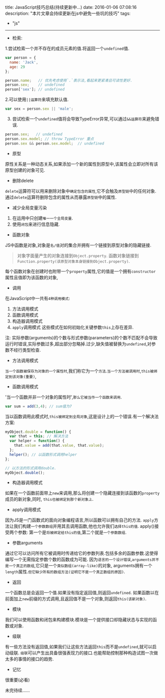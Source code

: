 title: JavaScript技巧总结(持续更新中...)
date: 2016-01-06 07:08:16
description: "本片文章会持续更新在js中避免一些坑的技巧"
tags:
- "js"
---

- 检索:

1.尝试检索一个并不存在的成员元素的值.将返回一个`undefined`值.

```js
var person = {
  name: 'Jack',
  age: 29
};

person.name;   // 优先考虑使用`.`表示法,看起来更紧凑且可读性更好.
person.sex;    // undefined
person['sex']; // undefined
```

2.可以使用`||运算符`来填充默认值.

```js
var sex = person.sex || 'male';
```

3. 尝试检索一个`undefined`值将会导致TypeError异常,可以通过`&&运算符`来避免错误.

```js
person.sex;   // undefined
person.sex.model; // throw TypeError 重点
person.sex && person.sex.model;  // undefined
```

- 原型

原性关系是一种动态关系,如果添加一个新的属性到原型中,该属性会立即对所有该原型创建的对象可见.

- 删除delete

`delete`运算符可以用来删除对象中`确定包含的属性`,它不会触及`原型链`中的任何对象.
通过`delete`运算符删除包含的属性从而暴露`原型链`中的属性.

- 减少全局变量污染

1. 在运用中只创建`唯一一个全局变量`.
2. 使用`闭包`来进行信息隐藏.

- 函数对象

JS中函数是对象,对象是`名/值`对的集合并拥有一个链接到原型对象的隐藏链接.

> 对象字面量产生的对象连接到`Object.property`.
> 函数对象链接到`Function.property(该原型对象本身链接到Object.property)`.

每个函数对象在创建时也附带一个`property`属性,它的值是一个拥有`constructor`属性且值即为该函数的对象,

- 调用

在JavaScript中一共有`4种调用模式`:
1. 方法调用模式
2. 函数调用模式
3. 构造器调用模式
4. `apply`调用模式
这些模式在如何初始化关键参数`this`上存在差异.

注: 实际参数(arguments)的个数与形式参数(parameters)的个数不匹配不会导致运行时错误,实际参数过多,超出部分忽略掉.过少,缺失值被替换为`undefined`,对参数不经行类型检查.

- 方法调用模式

`当一个函数被保存为对象的一个属性时`,我们称它为一个`方法`.`当一个方法被调用时`,`this被绑定到该对象(重要)`,

- 函数调用模式

'当一个函数并非一个对象的属性时',`那么它被当作一个函数来调用`.

```js
var sum = add(3,4); // sum值为7
```

当以函数调用此模式时,`this被绑定到全局对象`,这是设计上的一个错误.有一个解决法方案:
```js
myObject.double = function() {
  var that = this; // 解决方法
  var helper = function() {
    that.value = add(that.value, that.value);
  };
  helper(); // 以函数形式调用helper
};

// 以方法的形式调用double.
myObject.double();
```

- 构造器调用模式

如果在一个函数前面带上`new`来调用,那么将创建一个隐藏连接到该函数的`property`成员的新对象,同时,
`this也被绑定到那个新对象上`.

- apply调用模式

因为JS是一门函数式的面向对象编程语言,所以函数可以拥有自己的方法.
`apply`方法让我们构建`一个参数数组`并用其去调用函数,他也允许我们`选择this的值`.
apply()接受两个参数: 第一个是`将被绑定给this的值`,第二个就是`一个参数数组`.

- 参数arguments

通过它可以访问所有它被调用时传递给它的参数列表.包括多余的函数参数.这使得编写一个无需指定参数个数的函数成为可能.
因为`语言的一个设计错误`,`arguments并不是一个真正的数组`,它只是一个`类似数组(array-like)`的对象, arguments拥有一个`length`属性.`但它缺少所有的数组方法(证明它不是一个真正数组的原因)`.


- 返回

一个函数总是会返回一个值.如果没有指定返回值,则返回`undefined`.
如果函数以在前面加上`new`前缀的方式调用,且返回值不是一个对象,则返回`this(该新对象)`.

- 模块

我们可以使用函数和闭包来构建模块.模块是一个提供接口却隐藏状态与实现的函数或对象.

- 级联

有一些方法没有返回值,如果我们让这些方法返回`this`而不是`undefined`,就可以启动级联.
`级联`可以产生出具备很强表现力的接口.也能帮助控制那种构造试图一次做太多的事情的接口的趋势.

- 记忆

很重要(必看)

未完待续......
